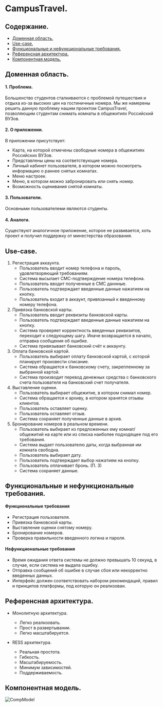 # CampusTravel.

## Содержание.
  * [Доменная область.](https://github.com/MaxTro91627/CampusTravel#доменная-область)
  * [Use-сase.](https://github.com/MaxTro91627/CampusTravel#use-case)
  * [Функциональные и нефункциональные требования.](https://github.com/MaxTro91627/CampusTravel#функциональные-и-нефункциональные-требования)
  * [Референсная архитектура.](https://github.com/MaxTro91627/CampusTravel#референсная-архитектура)
  * [Компонентная модель.](https://github.com/MaxTro91627/CampusTravel#компонентная-модель)

## Доменная область.

#### 1. Проблема.
Большенство студентов сталкиваются с проблемой путешествия и отдыха из-за высоких цен на гостиничные номера. Мы же намерены решить данную проблему нашим проектом CampusTravel, позволяющим студентам снимать комнаты в общежитиях Российский ВУЗов.   
#### 2. О приложении. 
В приложении присутствует:
* Карта, на которой отмечены свободные номера в общежитиях Российских ВУЗов.  
* Представлены цены на соответствующие номера.
* Личный кабинет пользователя, в котором можно посмотреть информацию о раннее снятых комнатах.
* Меню настроек.
* Меню, в котором можно забронировать или снять номер.
* Возможность оценивания снятой комнаты.
#### 3. Пользователи.
Основными пользователеми являются студенты. 
#### 4. Аналоги.
Существуют аналогичное приложение, которое не развивается, хоть проект и получил поддержку от минестерства образования.


## Use-сase.
1. Регистрация аккаунта.
    * Пользователь вводит номер телефона и пароль, удовлетворяющий требованиям.
    * Система высылает СМС-подтверждение номера телефона.
    * Пользователь вводит полученные в СМС даннные.
    * Пользователь подтверждает введенные данные нажатием на кнопку.
    * Пользователь входит в аккаунт, привязанный к введенному номеру телефона.
2. Привязка банковской карты.
    * Пользователь вводит реквизиты банковской карты.
    * Пользователь подтверждает введенные данные нажатием на кнопку.
    * Система проверяет корректность введенных реквизитов, переходит к следующему шагу. Иначе возвращается в начало, отправка сообщения об ошибке.
    * Система привязывает банковский счёт к аккаунту.
3. Оплата банковской картой. 
    * Пользователь выбирает оплату банковской картой, с которой планирует произвести списание.
    * Система обращается к банковскому счету, закрепленному за выбранной картой.
    * Система производит перевод денежных средства с банковского счета пользователя на банковский счет получателя.
4. Выставление оценки. 
    * Пользователь выбирает общежитие, в котором снимал номер.
    * Система обращается к архиву, в котором хранятся отзывы клиентов.
    * Пользователь оставляет оценку.
    * Пользователь оставляет отзыв.
    * Система сохраняет полученные данные в архив.
5. Бронирование номеров в реальном времени. 
    * Пользователь выбирает из предложенных ему комнат/общежитий на карте или из списка наиболее подходящее под его требования.
    * Система выдает пользователю даты, когда выбранная им комната свободна.
    * Пользователь выбирает дату.
    * Пользователь подтверждает выбор нажатием на кнопку. 
    * Пользователь оплачивает бронь. (П. 3)
    * Система сохраняет данные.


## Функциональные и нефункциональные требования.

#### Функциональные требования
  * Регистрация пользователя.
  * Привязка банковской карты.
  * Выставление оценки снятому номеру.
  * Бронирование номеров.
  * Проверка правильности введенного логина и пароля.

#### Нефункциональные требования 
  * Время ожидания ответа системы не должно превышать 10 секунд, в случае, если система не выдала ошибку. 
  * Отправка сообщений об ошибке в случае сбоя или некорректно введенных данных.
  * Интерфейс должен соответствовать набором рекомендаций, правил и принципов платформы, под которую он реализован.


## Референсная архитектура.

* Монолитную архитектура.
    * Легко реализовать. 
    * Прост в развертывании.
    * Легко масштабируется.

* RESS архитектура. 
    * Реальная простота.
    * Гибкость.
    * Масштабируемость.
    * Минимум зависимостей.
    * Поддерживаемость. 
## Компонентная модель.

![CompModel](https://user-images.githubusercontent.com/59890211/158279195-748bed29-72aa-4610-96ea-006ee40e1cbb.png)

